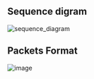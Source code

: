 ## Sequence digram

![sequence_diagram](https://github.com/TUIASI-AC-IoT/proiectrcp2023-echipa-21-2023/assets/101417927/bec72bbe-fbe2-45de-b594-a8e483776068)

##  Packets Format

![image](https://github.com/TUIASI-AC-IoT/proiectrcp2023-echipa-21-2023/assets/101417927/d7b4948e-0fee-4c5a-b08c-ae93bfe12413)

